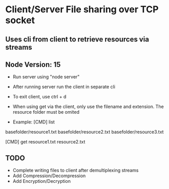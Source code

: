 # Client/Server File sharing over TCP socket
## Uses cli from client to retrieve resources via streams
## Node Version: 15

- Run server using "node server"
- After running server run the client in separate cli
- To exit client, use ctrl + d 

- When using get via the client, only use the filename and extension. The resource folder must be omited
- Example:
[CMD] list

basefolder/resource1.txt
basefolder/resource2.txt
basefolder/resource3.txt

[CMD] get resource1.txt resource2.txt

## TODO
- Complete writing files to client after demultiplexing streams
- Add Compression/Decompression
- Add Encryption/Decryption